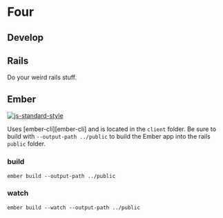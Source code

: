 # Four

## Develop

## Rails

Do your weird rails stuff.

## Ember

[![js-standard-style](https://raw.githubusercontent.com/feross/standard/master/badge.png)](https://github.com/feross/standard)

Uses [ember-cli][ember-cli] and is located in the `client` folder. Be sure to
build with `--output-path ../public` to build the Ember app into the rails
`public` folder.

### build
```
ember build --output-path ../public
```

### watch
```
ember build --watch --output-path ../public
```
